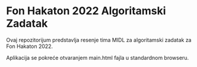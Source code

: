 # Fon Hakaton 2022 Algoritamski Zadatak

Ovaj repozitorijum predstavlja resenje tima MIDL za algoritamski zadatak za Fon Hakaton 2022.

Aplikacija se pokreće otvaranjem main.html fajla u standardnom browseru.
